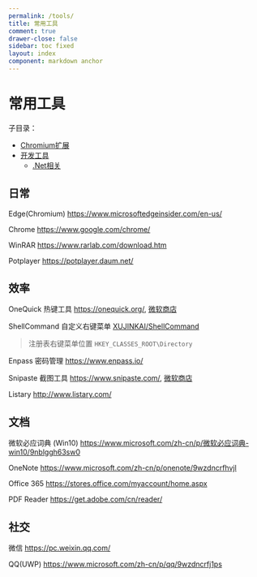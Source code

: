 ```yaml
---
permalink: /tools/
title: 常用工具
comment: true
drawer-close: false
sidebar: toc fixed
layout: index
component: markdown anchor
---
```


# 常用工具

子目录：

- [Chromium扩展](/tools/chrome/)
- [开发工具](/tools/program)
  - [.Net相关](/tools/program/dotnet/)

## 日常

Edge(Chromium) <https://www.microsoftedgeinsider.com/en-us/>

Chrome <https://www.google.com/chrome/>

WinRAR <https://www.rarlab.com/download.htm>

Potplayer <https://potplayer.daum.net/>

## 效率

OneQuick 热键工具 <https://onequick.org/>, [微软商店](https://www.microsoft.com/store/apps/9pfn5k6qxt46)

ShellCommand 自定义右键菜单 [XUJINKAI/ShellCommand](https://github.com/XUJINKAI/ShellCommand)

> 注册表右键菜单位置 `HKEY_CLASSES_ROOT\Directory`

Enpass 密码管理 <https://www.enpass.io/>

Snipaste 截图工具 <https://www.snipaste.com/>, [微软商店](https://www.microsoft.com/store/apps/9p1wxpkb68kx)

Listary <http://www.listary.com/>

## 文档

微软必应词典 (Win10) <https://www.microsoft.com/zh-cn/p/微软必应词典-win10/9nblggh63sw0>

OneNote <https://www.microsoft.com/zh-cn/p/onenote/9wzdncrfhvjl>

Office 365 <https://stores.office.com/myaccount/home.aspx>

PDF Reader <https://get.adobe.com/cn/reader/>

## 社交

微信 <https://pc.weixin.qq.com/>

QQ(UWP) <https://www.microsoft.com/zh-cn/p/qq/9wzdncrfj1ps>
